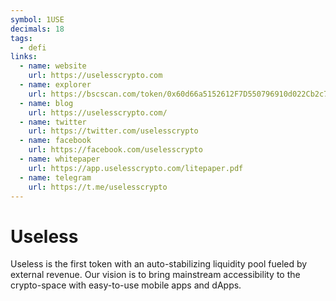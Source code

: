 ```yaml
---
symbol: 1USE
decimals: 18
tags:
  - defi
links:
  - name: website
    url: https://uselesscrypto.com
  - name: explorer
    url: https://bscscan.com/token/0x60d66a5152612F7D550796910d022Cb2c77B09de
  - name: blog
    url: https://uselesscrypto.com/
  - name: twitter
    url: https://twitter.com/uselesscrypto
  - name: facebook
    url: https://facebook.com/uselesscrypto
  - name: whitepaper
    url: https://app.uselesscrypto.com/litepaper.pdf
  - name: telegram
    url: https://t.me/uselesscrypto
---
```


# Useless

Useless is the first token with an auto-stabilizing liquidity pool fueled by external revenue. Our vision is to bring mainstream accessibility to the crypto-space with easy-to-use mobile apps and dApps.

